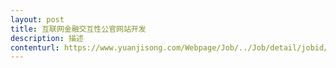 ```yaml
---                
layout: post       
title: 互联网金融交互性公官网站开发           
description: 描述     
contenturl: https://www.yuanjisong.com/Webpage/Job/../Job/detail/jobid/101478      
---                 
```

